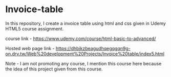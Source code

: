 # Invoice-table
In this repository, I create a invoice table using html and css given in Udemy HTML5 course assignment.

course link - https://www.udemy.com/course/html-basic-to-advanced/

Hosted web page link - https://dhbikzbeagudhqegqgqn9g-on.drv.tw/Web%20development%20Projects/Invoice%20table/index5.html

Note - I am not promoting any course, I mention this course here because the idea of this project given from this course.
